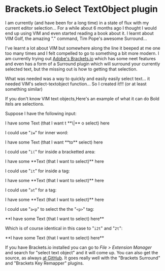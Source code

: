 # Brackets.io Select TextObject plugin


I am currently (and have been for a long time) in a state of flux with my current editor selection... For a while about 6 months ago I thought I would end up using VIM and even started reading a book about it. I learnt about VIM Golf, the amazing "." command, Tim Pope's awesome Surround...

I've learnt a lot about VIM but somewhere along the line it beeped at me one too many times and I felt compelled to go to something a bit more modern. I am currently trying out [Adobe's Brackets.io](http://brackets.io/) which has some neet features and even has a form of a Surround plugin which will surround your currently selected text, but the missing out is how to getting that selection.

What was needed was a way to quickly and easily easily select text... it needed VIM's select-textobject function... So I created it!!! (or at least something similar)

If you don't know VIM text objects,Here's an example of what it can do Bold itels are selections.

Suppose I have the following input:

<p>I have some <span>Text (that I want t **\|** o select)</span> here</p>

I could use "`iw`" for inner word:

<p>I have some <span>Text (that I want **to** select)</span> here</p>

I could use "`i(`" for inside a bracketted area:

<p>I have some **<span>Text (that I want to select)</span>** here</p>

I could use "`it`" for inside a tag:

<p>I have some <span> **Text (that I want to select)** </span> here</p>

I could use "`at`" for a tag:

<p>I have some **<span>Text (that I want to select)</span>** here</p>

I could use "`a<p`" to select the the "`<p>`" tag:

<p> **I have some <span>Text (that I want to select)</span> here** </p>

Which is of course identical in this case to "`i2t`" and "`2t`":

<p> **I have some <span>Text (that I want to select)</span> here** </p>

If you have Brackets.io installed you can go to _File > Extension Manager_ and search for "select text object" and it will come up. You can also get the source, as always [at GitHub](https://github.com/forbesmyester/js.forbesmyester.select-textobject). It goes really well with the "Brackets Surround" and "Brackets Key Remapper" plugins.

